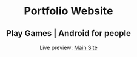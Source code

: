 <h1 align="center">Portfolio Website</h1>
<h2 align="center">Play Games | Android for people </h2>
<p align="center">Live preview: <a href="https://playgames12019.github.io/pg/">Main Site</a></p><br>
<p align="center">
</p>
